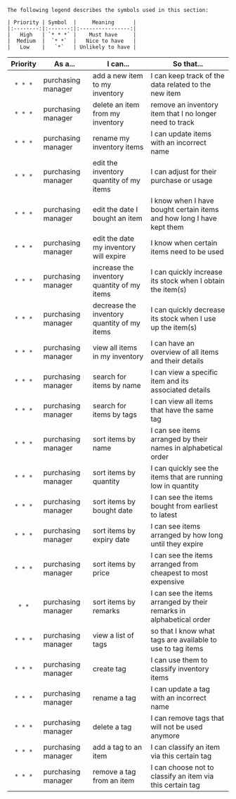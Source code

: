 <!-- markdownlint-disable-file first-line-h1 -->
```info
The following legend describes the symbols used in this section:

| Priority | Symbol  |     Meaning      |
|:--------:|:-------:|:----------------:|
|   High   | `* * *` |    Must have     |
|  Medium  |  `* *`  |   Nice to have   |
|   Low    |   `*`   | Unlikely to have |
```

| Priority | As a...            | I can...                                    | So that...                                                            |
|:--------:|--------------------|---------------------------------------------|-----------------------------------------------------------------------|
| `* * *`  | purchasing manager | add a new item to my inventory              | I can keep track of the data related to the new item                  |
| `* * *`  | purchasing manager | delete an item from my inventory            | remove an inventory item that I no longer need to track               |
| `* * *`  | purchasing manager | rename my inventory items                   | I can update items with an incorrect name                             |
| `* * *`  | purchasing manager | edit the inventory quantity of my items     | I can adjust for their purchase or usage                              |
| `* * *`  | purchasing manager | edit the date I bought an item              | I know when I have bought certain items and how long I have kept them |
| `* * *`  | purchasing manager | edit the date my inventory will expire      | I know when certain items need to be used                             |
| `* * *`  | purchasing manager | increase the inventory quantity of my items | I can quickly increase its stock when I obtain the item(s)            |
| `* * *`  | purchasing manager | decrease the inventory quantity of my items | I can quickly decrease its stock when I use up the item(s)            |
| `* * *`  | purchasing manager | view all items in my inventory              | I can have an overview of all items and their details                 |
| `* * *`  | purchasing manager | search for items by name                    | I can view a specific item and its associated details                 |
| `* * *`  | purchasing manager | search for items by tags                    | I can view all items that have the same tag                           |
| `* * *`  | purchasing manager | sort items by name                          | I can see items arranged by their names in alphabetical order         |
| `* * *`  | purchasing manager | sort items by quantity                      | I can quickly see the items that are running low in quantity          |
| `* * *`  | purchasing manager | sort items by bought date                   | I can see the items bought from earliest to latest                    |
| `* * *`  | purchasing manager | sort items by expiry date                   | I can see items arranged by how long until they expire                |
| `* * *`  | purchasing manager | sort items by price                         | I can see the items arranged from cheapest to most expensive          |
|  `* *`   | purchasing manager | sort items by remarks                       | I can see the items arranged by their remarks in alphabetical order   |
| `* * *`  | purchasing manager | view a list of tags                         | so that I know what tags are available to use to tag items            |
| `* * *`  | purchasing manager | create tag                                  | I can use them to classify inventory items                            |
| `* * *`  | purchasing manager | rename a tag                                | I can update a tag with an incorrect name                             |
| `* * *`  | purchasing manager | delete a tag                                | I can remove tags that will not be used anymore                       |
| `* * *`  | purchasing manager | add a tag to an item                        | I can classify an item via this certain tag                           |
| `* * *`  | purchasing manager | remove a tag from an item                   | I can choose not to classify an item via this certain tag             |
